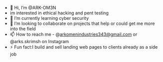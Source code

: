 - 👋 Hi, I’m @ARK-OM3N
- im interested in ethical hacking and pent testing 
- 🌱 I’m currently learning cyber security 
- 💞️ I’m looking to collaborate on projects that help or could get me more into the field 
- 📫 How to reach me - @arkomenindustries343@gmail.com or @arks.skrimsh on Instagram 
- ⚡ Fun fact:I build and sell landing web pages to clients already as a side job

<!---
ARK-OM3N/ARK-OM3N is a ✨ special ✨ repository because its `README.md` (this file) appears on your GitHub profile.
You can click the Preview link to take a look at your changes.
--->
